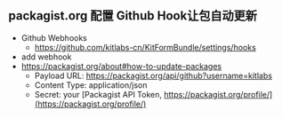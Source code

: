 ## packagist.org 配置 Github Hook让包自动更新
- Github Webhooks
	- https://github.com/kitlabs-cn/KitFormBundle/settings/hooks
- add webhook
- https://packagist.org/about#how-to-update-packages
	- Payload URL: https://packagist.org/api/github?username=kitlabs
	- Content Type: application/json
	- Secret: your [Packagist API Token, https://packagist.org/profile/](https://packagist.org/profile/)